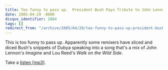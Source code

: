 ```yaml
---
title: Too funny to pass up.  President Bush Pays Tribute to John Lennon.
date: 2005-04-29 -0800
disqus_identifier: 2884
tags: []
redirect_from: "/archive/2005/04/28/too-funny-to-pass-up-president-bush-pays-tribute-to-john-lennon.aspx/"
---
```


This is too funny to pass up. Apparently some remixers have sliced and
diced Bush's snippets of Dubya speaking into a song that's a mix of John
Lennon's *Imagine* and Lou Reed's *Walk on the Wild Side*.

Take a [listen [mp3]](http://www.joeycoco.com/sotd/files/20050102.mp3).

